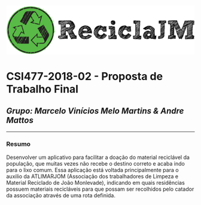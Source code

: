 <p align="center"><img src="/public/img/reciclajm.png"></p>

# **CSI477-2018-02 - Proposta de Trabalho Final**
## *Grupo: Marcelo Vinícios Melo Martins & Andre Mattos*

--------------

<!-- Descrever um resumo sobre o trabalho. -->

### Resumo
Desenvolver um aplicativo para facilitar a doação do material reciclável da população, que muitas vezes não recebe o destino correto e acaba indo para o lixo comum. Essa aplicação está voltada principalmente para o auxilio da ATLIMARJOM (Associação dos trabalhadores de Limpeza e Material Reciclado de João Monlevade), indicando em quais residências possuem materiais recicláveis para que possam ser recolhidos pelo catador da associação através de uma rota definida.